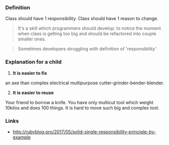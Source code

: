### Definition

Class should have 1 responsibility.
Class should have 1 reason to change.

> It's a skill which programmers should develop: to notice the moment when class is getting too big and should be refactored into couple smaller ones.

> Sometimes developers struggling with definition of 'responsibility'

### Explanation for a child

1. **It is easier to fix**

an axe than complex electrical multipurpose cutter-grinder-bender-blender.

2. **It is easier to reuse**

Your friend to borrow a knife.
You have only multicut tool which weight 10kilos and does 100 things. It is hard to move such big and complex tool.

### Links

- http://rubyblog.pro/2017/05/solid-single-responsibility-principle-by-example
